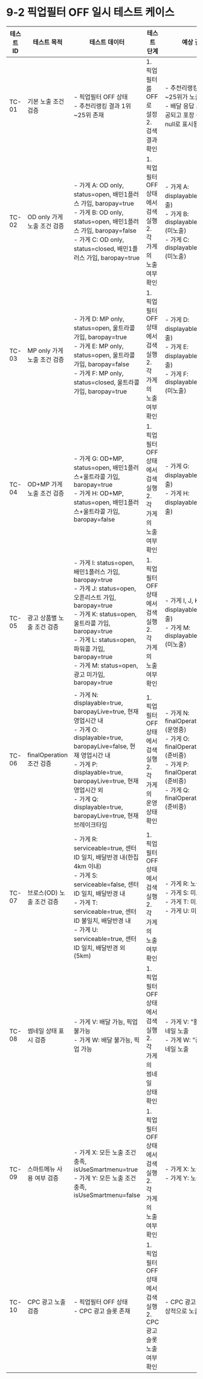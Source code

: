 # 9-2 픽업필터 OFF 일시 테스트 케이스

| 테스트 ID | 테스트 목적 | 테스트 데이터 | 테스트 단계 | 예상 결과 |
|-----------|------------|--------------|------------|-----------|
| TC-01 | 기본 노출 조건 검증 | - 픽업필터 OFF 상태<br>- 추천리랭킹 결과 1위~25위 존재 | 1. 픽업필터를 OFF로 설정<br>2. 검색 결과 확인 | - 추천리랭킹 결과 1위~25위가 노출됨<br>- 배달 응답 스펙만 제공되고 포장 상태는 null로 표시됨 |
| TC-02 | OD only 가게 노출 조건 검증 | - 가게 A: OD only, status=open, 배민1플러스 가입, baropay=true<br>- 가게 B: OD only, status=open, 배민1플러스 가입, baropay=false<br>- 가게 C: OD only, status=closed, 배민1플러스 가입, baropay=true | 1. 픽업필터 OFF 상태에서 검색 실행<br>2. 각 가게의 노출 여부 확인 | - 가게 A: displayable=true (노출)<br>- 가게 B: displayable=false (미노출)<br>- 가게 C: displayable=false (미노출) |
| TC-03 | MP only 가게 노출 조건 검증 | - 가게 D: MP only, status=open, 울트라콜 가입, baropay=true<br>- 가게 E: MP only, status=open, 울트라콜 가입, baropay=false<br>- 가게 F: MP only, status=closed, 울트라콜 가입, baropay=true | 1. 픽업필터 OFF 상태에서 검색 실행<br>2. 각 가게의 노출 여부 확인 | - 가게 D: displayable=true (노출)<br>- 가게 E: displayable=true (노출)<br>- 가게 F: displayable=false (미노출) |
| TC-04 | OD+MP 가게 노출 조건 검증 | - 가게 G: OD+MP, status=open, 배민1플러스+울트라콜 가입, baropay=true<br>- 가게 H: OD+MP, status=open, 배민1플러스+울트라콜 가입, baropay=false | 1. 픽업필터 OFF 상태에서 검색 실행<br>2. 각 가게의 노출 여부 확인 | - 가게 G: displayable=true (노출)<br>- 가게 H: displayable=true (노출) |
| TC-05 | 광고 상품별 노출 조건 검증 | - 가게 I: status=open, 배민1플러스 가입, baropay=true<br>- 가게 J: status=open, 오픈리스트 가입, baropay=true<br>- 가게 K: status=open, 울트라콜 가입, baropay=true<br>- 가게 L: status=open, 파워콜 가입, baropay=true<br>- 가게 M: status=open, 광고 미가입, baropay=true | 1. 픽업필터 OFF 상태에서 검색 실행<br>2. 각 가게의 노출 여부 확인 | - 가게 I, J, K, L: displayable=true (노출)<br>- 가게 M: displayable=false (미노출) |
| TC-06 | finalOperation 조건 검증 | - 가게 N: displayable=true, baropayLive=true, 현재 영업시간 내<br>- 가게 O: displayable=true, baropayLive=false, 현재 영업시간 내<br>- 가게 P: displayable=true, baropayLive=true, 현재 영업시간 외<br>- 가게 Q: displayable=true, baropayLive=true, 현재 브레이크타임 | 1. 픽업필터 OFF 상태에서 검색 실행<br>2. 각 가게의 운영 상태 확인 | - 가게 N: finalOperation=true (운영중)<br>- 가게 O: finalOperation=false (준비중)<br>- 가게 P: finalOperation=false (준비중)<br>- 가게 Q: finalOperation=false (준비중) |
| TC-07 | 브로스(OD) 노출 조건 검증 | - 가게 R: serviceable=true, 센터ID 일치, 배달반경 내(한집 4km 이내)<br>- 가게 S: serviceable=false, 센터ID 일치, 배달반경 내<br>- 가게 T: serviceable=true, 센터ID 불일치, 배달반경 내<br>- 가게 U: serviceable=true, 센터ID 일치, 배달반경 외(5km) | 1. 픽업필터 OFF 상태에서 검색 실행<br>2. 각 가게의 노출 여부 확인 | - 가게 R: 노출됨<br>- 가게 S: 미노출<br>- 가게 T: 미노출<br>- 가게 U: 미노출 |
| TC-08 | 썸네일 상태 표시 검증 | - 가게 V: 배달 가능, 픽업 불가능<br>- 가게 W: 배달 불가능, 픽업 가능 | 1. 픽업필터 OFF 상태에서 검색 실행<br>2. 각 가게의 썸네일 상태 확인 | - 가게 V: "활성화" 썸네일 노출<br>- 가게 W: "준비중" 썸네일 노출 |
| TC-09 | 스마트메뉴 사용 여부 검증 | - 가게 X: 모든 노출 조건 충족, isUseSmartmenu=true<br>- 가게 Y: 모든 노출 조건 충족, isUseSmartmenu=false | 1. 픽업필터 OFF 상태에서 검색 실행<br>2. 각 가게의 노출 여부 확인 | - 가게 X: 노출됨<br>- 가게 Y: 노출됨 |
| TC-10 | CPC 광고 노출 검증 | - 픽업필터 OFF 상태<br>- CPC 광고 슬롯 존재 | 1. 픽업필터 OFF 상태에서 검색 실행<br>2. CPC 광고 슬롯 노출 여부 확인 | - CPC 광고 슬롯이 정상적으로 노출됨 |